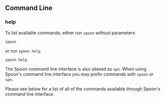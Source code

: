 ## Command Line
### help

To list available commands, either run `spoon` without parameters

	spoon

or run `spoon help`

	spoon help

The Spoon command line interface is also aliased as `spn`. When using Spoon's command line interface you may prefix commands with `spoon` or `spn`. 

Please see below for a list of all of the commands available through Spoon's command line interface.  